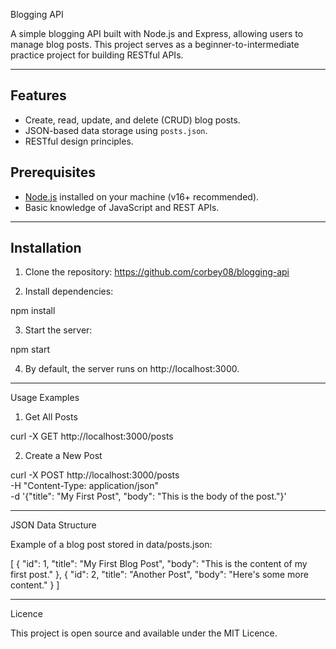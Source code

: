 Blogging API

A simple blogging API built with Node.js and Express, allowing users to manage blog posts. This project serves as a beginner-to-intermediate practice project for building RESTful APIs.

---

## Features

- Create, read, update, and delete (CRUD) blog posts.
- JSON-based data storage using `posts.json`.
- RESTful design principles.

## Prerequisites

- [Node.js](https://nodejs.org/) installed on your machine (v16+ recommended).
- Basic knowledge of JavaScript and REST APIs.

---

## Installation

1. Clone the repository: https://github.com/corbey08/blogging-api

2. Install dependencies:

npm install

3. Start the server:

npm start

4. By default, the server runs on http://localhost:3000.

---

Usage Examples

1. Get All Posts

curl -X GET http://localhost:3000/posts

2. Create a New Post

curl -X POST http://localhost:3000/posts \
-H "Content-Type: application/json" \
-d '{"title": "My First Post", "body": "This is the body of the post."}'

---

JSON Data Structure

Example of a blog post stored in data/posts.json:

[
  {
    "id": 1,
    "title": "My First Blog Post",
    "body": "This is the content of my first post."
  },
  {
    "id": 2,
    "title": "Another Post",
    "body": "Here's some more content."
  }
]

---

Licence

This project is open source and available under the MIT Licence.